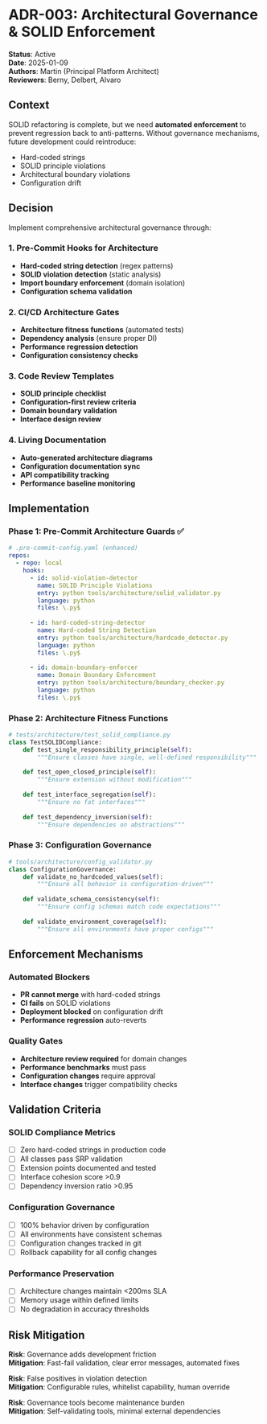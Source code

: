 # ADR-003: Architectural Governance & SOLID Enforcement

**Status**: Active  
**Date**: 2025-01-09  
**Authors**: Martin (Principal Platform Architect)  
**Reviewers**: Berny, Delbert, Alvaro

## Context

SOLID refactoring is complete, but we need **automated enforcement** to prevent regression back to anti-patterns. Without governance mechanisms, future development could reintroduce:

- Hard-coded strings
- SOLID principle violations
- Architectural boundary violations
- Configuration drift

## Decision

Implement comprehensive architectural governance through:

### **1. Pre-Commit Hooks for Architecture**
- **Hard-coded string detection** (regex patterns)
- **SOLID violation detection** (static analysis)
- **Import boundary enforcement** (domain isolation)
- **Configuration schema validation**

### **2. CI/CD Architecture Gates**
- **Architecture fitness functions** (automated tests)
- **Dependency analysis** (ensure proper DI)
- **Performance regression detection**
- **Configuration consistency checks**

### **3. Code Review Templates**
- **SOLID principle checklist**
- **Configuration-first review criteria**
- **Domain boundary validation**
- **Interface design review**

### **4. Living Documentation**
- **Auto-generated architecture diagrams**
- **Configuration documentation sync**
- **API compatibility tracking**
- **Performance baseline monitoring**

## Implementation

### **Phase 1: Pre-Commit Architecture Guards** ✅
```yaml
# .pre-commit-config.yaml (enhanced)
repos:
  - repo: local
    hooks:
      - id: solid-violation-detector
        name: SOLID Principle Violations
        entry: python tools/architecture/solid_validator.py
        language: python
        files: \.py$
        
      - id: hard-coded-string-detector
        name: Hard-coded String Detection
        entry: python tools/architecture/hardcode_detector.py
        language: python
        files: \.py$
        
      - id: domain-boundary-enforcer
        name: Domain Boundary Enforcement
        entry: python tools/architecture/boundary_checker.py
        language: python
        files: \.py$
```

### **Phase 2: Architecture Fitness Functions**
```python
# tests/architecture/test_solid_compliance.py
class TestSOLIDCompliance:
    def test_single_responsibility_principle(self):
        """Ensure classes have single, well-defined responsibility"""
        
    def test_open_closed_principle(self):
        """Ensure extension without modification"""
        
    def test_interface_segregation(self):
        """Ensure no fat interfaces"""
        
    def test_dependency_inversion(self):
        """Ensure dependencies on abstractions"""
```

### **Phase 3: Configuration Governance**
```python
# tools/architecture/config_validator.py
class ConfigurationGovernance:
    def validate_no_hardcoded_values(self):
        """Ensure all behavior is configuration-driven"""
        
    def validate_schema_consistency(self):
        """Ensure config schemas match code expectations"""
        
    def validate_environment_coverage(self):
        """Ensure all environments have proper configs"""
```

## Enforcement Mechanisms

### **Automated Blockers**
- **PR cannot merge** with hard-coded strings
- **CI fails** on SOLID violations
- **Deployment blocked** on configuration drift
- **Performance regression** auto-reverts

### **Quality Gates**
- **Architecture review required** for domain changes
- **Performance benchmarks** must pass
- **Configuration changes** require approval
- **Interface changes** trigger compatibility checks

## Validation Criteria

### **SOLID Compliance Metrics**
- [ ] Zero hard-coded strings in production code
- [ ] All classes pass SRP validation
- [ ] Extension points documented and tested
- [ ] Interface cohesion score >0.9
- [ ] Dependency inversion ratio >0.95

### **Configuration Governance**
- [ ] 100% behavior driven by configuration
- [ ] All environments have consistent schemas
- [ ] Configuration changes tracked in git
- [ ] Rollback capability for all config changes

### **Performance Preservation**
- [ ] Architecture changes maintain <200ms SLA
- [ ] Memory usage within defined limits
- [ ] No degradation in accuracy thresholds

## Risk Mitigation

**Risk**: Governance adds development friction  
**Mitigation**: Fast-fail validation, clear error messages, automated fixes

**Risk**: False positives in violation detection  
**Mitigation**: Configurable rules, whitelist capability, human override

**Risk**: Governance tools become maintenance burden  
**Mitigation**: Self-validating tools, minimal external dependencies
